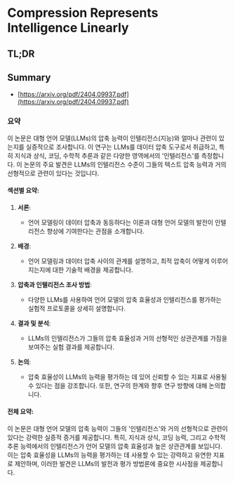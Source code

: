 # Compression Represents Intelligence Linearly
## TL;DR
## Summary
- [https://arxiv.org/pdf/2404.09937.pdf](https://arxiv.org/pdf/2404.09937.pdf)

### 요약

이 논문은 대형 언어 모델(LLMs)의 압축 능력이 인텔리전스(지능)와 얼마나 관련이 있는지를 실증적으로 조사합니다. 이 연구는 LLMs를 데이터 압축 도구로서 취급하고, 특히 지식과 상식, 코딩, 수학적 추론과 같은 다양한 영역에서의 '인텔리전스'를 측정합니다. 이 논문의 주요 발견은 LLMs의 인텔리전스 수준이 그들의 텍스트 압축 능력과 거의 선형적으로 관련이 있다는 것입니다.

#### 섹션별 요약:

1. **서론**:
   - 언어 모델링이 데이터 압축과 동등하다는 이론과 대형 언어 모델의 발전이 인텔리전스 향상에 기여한다는 관점을 소개합니다.

2. **배경**:
   - 언어 모델링과 데이터 압축 사이의 관계를 설명하고, 최적 압축이 어떻게 이루어지는지에 대한 기술적 배경을 제공합니다.

3. **압축과 인텔리전스 조사 방법**:
   - 다양한 LLMs를 사용하여 언어 모델의 압축 효율성과 인텔리전스를 평가하는 실험적 프로토콜을 상세히 설명합니다.

4. **결과 및 분석**:
   - LLMs의 인텔리전스가 그들의 압축 효율성과 거의 선형적인 상관관계를 가짐을 보여주는 실험 결과를 제공합니다.

5. **논의**:
   - 압축 효율성이 LLMs의 능력을 평가하는 데 있어 신뢰할 수 있는 지표로 사용될 수 있다는 점을 강조합니다. 또한, 연구의 한계와 향후 연구 방향에 대해 논의합니다.

#### 전체 요약:

이 논문은 대형 언어 모델의 압축 능력이 그들의 '인텔리전스'와 거의 선형적으로 관련이 있다는 강력한 실증적 증거를 제공합니다. 특히, 지식과 상식, 코딩 능력, 그리고 수학적 추론 능력에서의 인텔리전스가 언어 모델의 압축 효율성과 높은 상관관계를 보입니다. 이는 압축 효율성을 LLMs의 능력을 평가하는 데 사용할 수 있는 강력하고 유연한 지표로 제안하며, 이러한 발견은 LLMs의 발전과 평가 방법론에 중요한 시사점을 제공합니다.